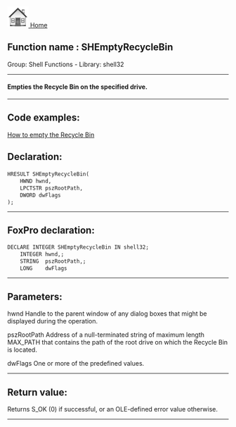 [<img src="../../images/home.png"> Home ](https://github.com/VFPX/Win32API)  

## Function name : SHEmptyRecycleBin
Group: Shell Functions - Library: shell32    
***  


#### Empties the Recycle Bin on the specified drive. 
***  


## Code examples:
[How to empty the Recycle Bin](../../samples/sample_301.md)  

## Declaration:
```foxpro  
HRESULT SHEmptyRecycleBin(
	HWND hwnd,
	LPCTSTR pszRootPath,
	DWORD dwFlags
);  
```  
***  


## FoxPro declaration:
```foxpro  
DECLARE INTEGER SHEmptyRecycleBin IN shell32;
	INTEGER hwnd,;
	STRING  pszRootPath,;
	LONG    dwFlags  
```  
***  


## Parameters:
hwnd
Handle to the parent window of any dialog boxes that might be displayed during the operation. 

pszRootPath
Address of a null-terminated string of maximum length MAX_PATH that contains the path of the root drive on which the Recycle Bin is located. 

dwFlags
One or more of the predefined values.  
***  


## Return value:
Returns S_OK (0) if successful, or an OLE-defined error value otherwise.  
***  


